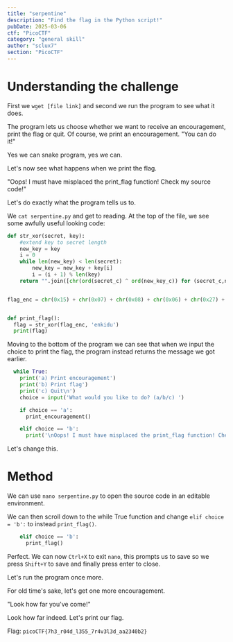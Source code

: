 ```yaml
---
title: "serpentine"
description: "Find the flag in the Python script!"
pubDate: 2025-03-06
ctf: "PicoCTF"
category: "general skill"
author: "sclux7"
section: "PicoCTF"
---
```


# Understanding the challenge
First we `wget [file link]` and second we run the program to see what it does.

The program lets us choose whether we want to receive an encouragement, print the flag or quit. Of course, we print an encouragement.
"You can do it!"

Yes we can snake program, yes we can.

Let's now see what happens when we print the flag.

"Oops! I must have misplaced the print_flag function! Check my source code!"


Let's do exactly what the program tells us to.

We `cat serpentine.py` and get to reading. At the top of the file, we see some awfully useful looking code:
```python
def str_xor(secret, key):
    #extend key to secret length
    new_key = key
    i = 0
    while len(new_key) < len(secret):
        new_key = new_key + key[i]
        i = (i + 1) % len(key)
    return "".join([chr(ord(secret_c) ^ ord(new_key_c)) for (secret_c,new_key_c) in zip(secret,new_key)])


flag_enc = chr(0x15) + chr(0x07) + chr(0x08) + chr(0x06) + chr(0x27) + chr(0x21) + chr(0x23) + chr(0x15) + chr(0x5c) + chr(0x01) + chr(0x57) + chr(0x2a) + chr(0x17) + chr(0x5e) + chr(0x5f) + chr(0x0d) + chr(0x3b) + chr(0x19) + chr(0x56) + chr(0x5b) + chr(0x5e) + chr(0x36) + chr(0x53) + chr(0x07) + chr(0x51) + chr(0x18) + chr(0x58) + chr(0x05) + chr(0x57) + chr(0x11) + chr(0x3a) + chr(0x0f) + chr(0x0a) + chr(0x5b) + chr(0x57) + chr(0x41) + chr(0x55) + chr(0x0c) + chr(0x59) + chr(0x14)


def print_flag():
  flag = str_xor(flag_enc, 'enkidu')
  print(flag)
```

Moving to the bottom of the program we can see that when we input the choice to print the flag, the program instead returns the message we got earlier.
```python
  while True:
    print('a) Print encouragement')
    print('b) Print flag')
    print('c) Quit\n')
    choice = input('What would you like to do? (a/b/c) ')

    if choice == 'a':
      print_encouragement()

    elif choice == 'b':
      print('\nOops! I must have misplaced the print_flag function! Check my source code!\n\n')
```

Let's change this.

# Method
We can use `nano serpentine.py` to open the source code in an editable environment.

We can then scroll down to the while True function and change `elif choice = 'b':` to instead `print_flag()`.
```python
    elif choice == 'b':
      print_flag()
```

Perfect. We can now `Ctrl+X` to exit `nano`, this prompts us to save so we press `Shift+Y` to save and finally press enter to close.

Let's run the program once more.

For old time's sake, let's get one more encouragement.

"Look how far you've come!"

Look how far indeed. Let's print our flag.

Flag: `picoCTF{7h3_r04d_l355_7r4v3l3d_aa2340b2}`